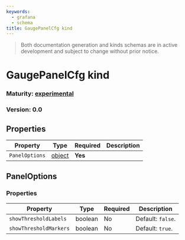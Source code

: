 ```yaml
---
keywords:
  - grafana
  - schema
title: GaugePanelCfg kind
---
```

> Both documentation generation and kinds schemas are in active development and subject to change without prior notice.

# GaugePanelCfg kind

### Maturity: [experimental](../../../maturity/#experimental)
### Version: 0.0

## Properties

| Property       | Type                    | Required | Description |
|----------------|-------------------------|----------|-------------|
| `PanelOptions` | [object](#paneloptions) | **Yes**  |             |

## PanelOptions

### Properties

| Property               | Type    | Required | Description       |
|------------------------|---------|----------|-------------------|
| `showThresholdLabels`  | boolean | No       | Default: `false`. |
| `showThresholdMarkers` | boolean | No       | Default: `true`.  |


